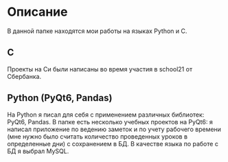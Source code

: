 # Описание
В данной папке находятся мои работы на языках Python и C. 
## C
Проекты на Си были написаны во время участия в school21 от Сбербанка.
## Python (PyQt6, Pandas)
На Python я писал для себя с применением различных библиотек: PyQt6, Pandas. В папке есть несколько учебных проектов на PyQt6: я написал приложение по ведению заметок и по учету рабочего времени (мне нужно было считать количество проведенных уроков в определенные дни) с сохранением в БД. В качестве языка по работе с БД я выбрал MySQL.
